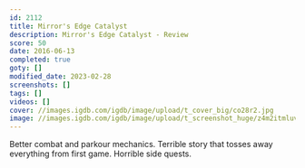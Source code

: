 ```yaml
---
id: 2112
title: Mirror's Edge Catalyst
description: Mirror's Edge Catalyst - Review
score: 50
date: 2016-06-13
completed: true
goty: []
modified_date: 2023-02-28
screenshots: []
tags: []
videos: []
cover: //images.igdb.com/igdb/image/upload/t_cover_big/co28r2.jpg
image: //images.igdb.com/igdb/image/upload/t_screenshot_huge/z4m2itmluvrh69enrb9f.jpg
---
```

Better combat and parkour mechanics. Terrible story that tosses away everything from first game. Horrible side quests.